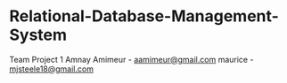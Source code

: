Relational-Database-Management-System
=====================================

Team Project 1
Amnay Amimeur - aamimeur@gmail.com
maurice - mjsteele18@gmail.com